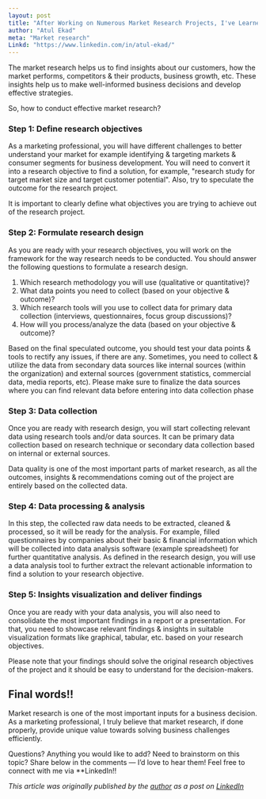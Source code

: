 ```yaml
---
layout: post
title: "After Working on Numerous Market Research Projects, I've Learned These 5 Powerful Steps!!"
author: "Atul Ekad"
meta: "Market research"
Linkd: "https://www.linkedin.com/in/atul-ekad/"
---
```



The market research helps us to find insights about our customers, how the market performs, competitors & their products, business growth, etc. These insights help us to make well-informed business decisions and develop effective strategies.

So, how to conduct effective market research? 

### Step 1: Define research objectives
As a marketing professional, you will have different challenges to better understand your market for example identifying & targeting markets & consumer segments for business development. You will need to convert it into a research objective to find a solution, for example, "research study for target market size and target customer potential". Also, try to speculate the outcome for the research project.

It is important to clearly define what objectives you are trying to achieve out of the research project.

### Step 2: Formulate research design
As you are ready with your research objectives, you will work on the framework for the way research needs to be conducted. You should answer the following questions to formulate a research design.

1. Which research methodology you will use (qualitative or quantitative)?
2. What data points you need to collect (based on your objective & outcome)?
3. Which research tools will you use to collect data for primary data collection (interviews, questionnaires, focus group discussions)?
4. How will you process/analyze the data (based on your objective & outcome)?

Based on the final speculated outcome, you should test your data points & tools to rectify any issues, if there are any. Sometimes, you need to collect & utilize the data from secondary data sources like internal sources (within the organization) and external sources (government statistics, commercial data, media reports, etc). Please make sure to finalize the data sources where you can find relevant data before entering into data collection phase

### Step 3: Data collection

Once you are ready with research design, you will start collecting relevant data using research tools and/or data sources. It can be primary data collection based on research technique or secondary data collection based on internal or external sources.

Data quality is one of the most important parts of market research, as all the outcomes, insights & recommendations coming out of the project are entirely based on the collected data. 

### Step 4: Data processing & analysis
In this step, the collected raw data needs to be extracted, cleaned & processed, so it will be ready for the analysis. For example, filled questionnaires by companies about their basic & financial information which will be collected into data analysis software (example spreadsheet) for further quantitative analysis. As defined in the research design, you will use a data analysis tool to further extract the relevant actionable information to find a solution to your research objective.

### Step 5: Insights visualization and deliver findings
Once you are ready with your data analysis, you will also need to consolidate the most important findings in a report or a presentation. For that, you need to showcase relevant findings & insights in suitable visualization formats like graphical, tabular, etc. based on your research objectives. 

Please note that your findings should solve the original research objectives of the project and it should be easy to understand for the decision-makers. 

## Final words!!
Market research is one of the most important inputs for a business decision. As a marketing professional, I truly believe that market research, if done properly, provide unique value towards solving business challenges efficiently.  

Questions? Anything you would like to add? Need to brainstorm on this topic? Share below in the comments — I’d love to hear them! Feel free to connect with me via **LinkedIn!!


_This article was originally published by the [author](https://www.linkedin.com/in/nivethithamuthusamy/) as a post on [LinkedIn](https://www.linkedin.com/pulse/after-working-numerous-market-research-projects-ive-learned-atul-ekad/?trackingId=X5RzJ0B6SsW46c0Tl13t%2FQ%3D%3D)_
